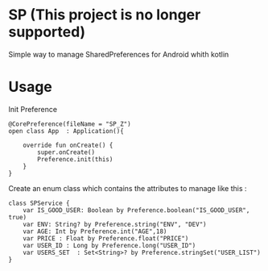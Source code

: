 # SP  (This project is no longer supported)
Simple way to manage SharedPreferences for Android whith kotlin

# Usage
Init Preference


    @CorePreference(fileName = "SP_Z")
    open class App  : Application(){

        override fun onCreate() {
            super.onCreate()
            Preference.init(this)
        }
    }



Create an enum class which contains the attributes to manage  like this :


    class SPService {
        var IS_GOOD_USER: Boolean by Preference.boolean("IS_GOOD_USER", true)
        var ENV: String? by Preference.string("ENV", "DEV")
        var AGE: Int by Preference.int("AGE",18)
        var PRICE : Float by Preference.float("PRICE")
        var USER_ID : Long by Preference.long("USER_ID")
        var USERS_SET  : Set<String>? by Preference.stringSet("USER_LIST")
    }
    
    

